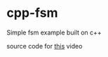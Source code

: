 # cpp-fsm

Simple fsm example built on c++ 

source code for [this](https://youtu.be/s0SkvobBcM4) video
